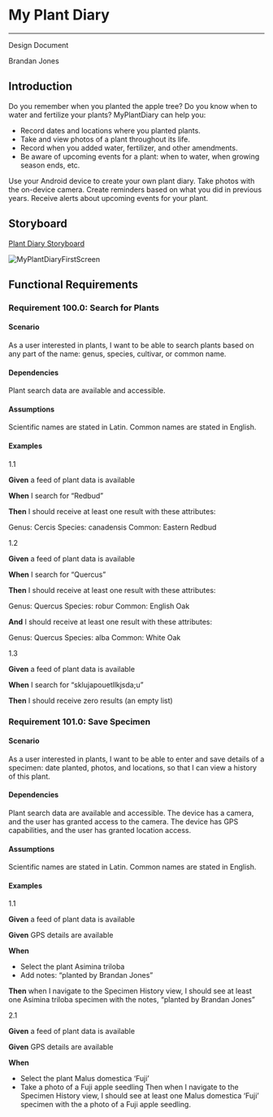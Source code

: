 # My Plant Diary

---

Design Document

Brandan Jones

## Introduction

Do you remember when you planted the apple tree?  Do you know when to water and fertilize your plants? MyPlantDiary can help you:
-	Record dates and locations where you planted plants.
-	Take and view photos of a plant throughout its life.
-	Record when you added water, fertilizer, and other amendments.
- Be aware of upcoming events for a plant: when to water, when growing season ends, etc.

Use your Android device to create your own plant diary.  Take photos with the on-device camera.  Create reminders based on what you did in previous years.   Receive alerts about upcoming events for your plant.


## Storyboard

[Plant Diary Storyboard](https://projects.invisionapp.com/prototype/Plant-Diary-ck0bict0n005bqh01aaeu8tuu/play/c6560121)

![MyPlantDiaryFirstScreen](https://user-images.githubusercontent.com/82420942/150485342-bba06e03-6d29-41a2-93d4-52a47e787a37.png)

## Functional Requirements

### Requirement 100.0: Search for Plants

#### Scenario

As a user interested in plants, I want to be able to search plants based on any part of the name: genus, species, cultivar, or common name.

#### Dependencies

Plant search data are available and accessible.

#### Assumptions

Scientific names are stated in Latin.
Common names are stated in English.


#### Examples
1.1

**Given** a feed of plant data is available  

**When** I search for “Redbud”  

**Then** I should receive at least one result with these attributes:   

Genus: Cercis
Species: canadensis
Common: Eastern Redbud 

1.2

**Given** a feed of plant data is available  

**When** I search for “Quercus”  

**Then** I should receive at least one result with these attributes:   

Genus: Quercus
Species: robur
Common: English Oak  

**And** I should receive at least one result with these attributes:  

Genus: Quercus
Species: alba
Common: White Oak  

1.3

**Given** a feed of plant data is available  

**When** I search for “sklujapouetllkjsda;u”  

**Then** I should receive zero results (an empty list)  

### Requirement 101.0: Save Specimen  

#### Scenario  

As a user interested in plants, I want to be able to enter and save details of a specimen: date planted, photos, and locations, so that I can view a history of this plant.  

#### Dependencies  

Plant search data are available and accessible.
The device has a camera, and the user has granted access to the camera.
The device has GPS capabilities, and the user has granted location access.

#### Assumptions  

Scientific names are stated in Latin.
Common names are stated in English.  

#### Examples  

1.1  

**Given** a feed of plant data is available  

**Given** GPS details are available  

**When**  

-	Select the plant Asimina triloba
-	Add notes: “planted by Brandan Jones”  

**Then**  when I navigate to the Specimen History view, I should see at least one Asimina triloba specimen with the notes, “planted by Brandan Jones”  

2.1  

**Given** a feed of plant data is available  

**Given** GPS details are available  

**When**  

-	Select the plant Malus domestica ‘Fuji’
-	Take a photo of a Fuji apple seedling
Then  when I navigate to the Specimen History view, I should see at least one Malus domestica ‘Fuji’ specimen with the a photo of a Fuji apple seedling.



